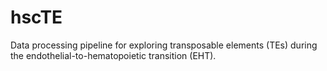 # hscTE
Data processing pipeline for exploring transposable elements (TEs) during the endothelial-to-hematopoietic transition (EHT).
